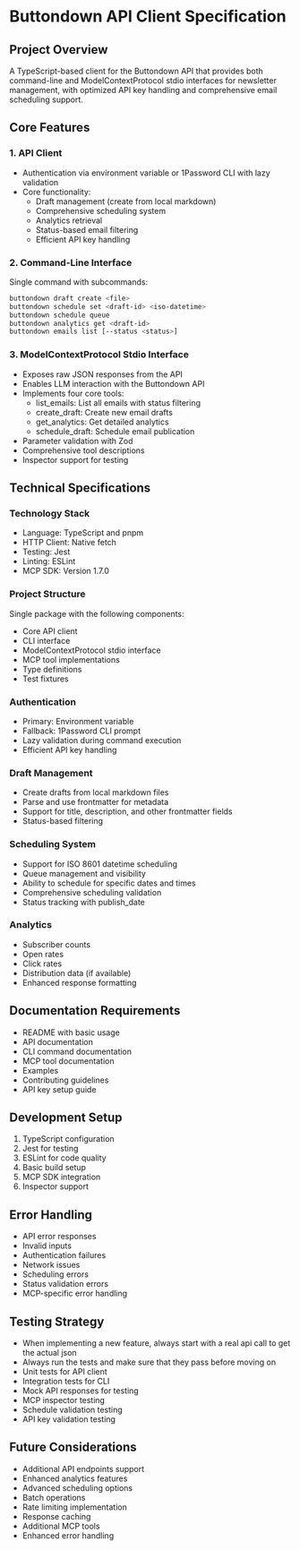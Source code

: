 # Buttondown API Client Specification

## Project Overview

A TypeScript-based client for the Buttondown API that provides both command-line and ModelContextProtocol stdio interfaces for newsletter management, with optimized API key handling and comprehensive email scheduling support.

## Core Features

### 1. API Client

- Authentication via environment variable or 1Password CLI with lazy validation
- Core functionality:
  - Draft management (create from local markdown)
  - Comprehensive scheduling system
  - Analytics retrieval
  - Status-based email filtering
  - Efficient API key handling

### 2. Command-Line Interface

Single command with subcommands:

```bash
buttondown draft create <file>
buttondown schedule set <draft-id> <iso-datetime>
buttondown schedule queue
buttondown analytics get <draft-id>
buttondown emails list [--status <status>]
```

### 3. ModelContextProtocol Stdio Interface

- Exposes raw JSON responses from the API
- Enables LLM interaction with the Buttondown API
- Implements four core tools:
  - list_emails: List all emails with status filtering
  - create_draft: Create new email drafts
  - get_analytics: Get detailed analytics
  - schedule_draft: Schedule email publication
- Parameter validation with Zod
- Comprehensive tool descriptions
- Inspector support for testing

## Technical Specifications

### Technology Stack

- Language: TypeScript and pnpm
- HTTP Client: Native fetch
- Testing: Jest
- Linting: ESLint
- MCP SDK: Version 1.7.0

### Project Structure

Single package with the following components:

- Core API client
- CLI interface
- ModelContextProtocol stdio interface
- MCP tool implementations
- Type definitions
- Test fixtures

### Authentication

- Primary: Environment variable
- Fallback: 1Password CLI prompt
- Lazy validation during command execution
- Efficient API key handling

### Draft Management

- Create drafts from local markdown files
- Parse and use frontmatter for metadata
- Support for title, description, and other frontmatter fields
- Status-based filtering

### Scheduling System

- Support for ISO 8601 datetime scheduling
- Queue management and visibility
- Ability to schedule for specific dates and times
- Comprehensive scheduling validation
- Status tracking with publish_date

### Analytics

- Subscriber counts
- Open rates
- Click rates
- Distribution data (if available)
- Enhanced response formatting

## Documentation Requirements

- README with basic usage
- API documentation
- CLI command documentation
- MCP tool documentation
- Examples
- Contributing guidelines
- API key setup guide

## Development Setup

1. TypeScript configuration
2. Jest for testing
3. ESLint for code quality
4. Basic build setup
5. MCP SDK integration
6. Inspector support

## Error Handling

- API error responses
- Invalid inputs
- Authentication failures
- Network issues
- Scheduling errors
- Status validation errors
- MCP-specific error handling

## Testing Strategy

- When implementing a new feature, always start with a real api call to get the actual json
- Always run the tests and make sure that they pass before moving on
- Unit tests for API client
- Integration tests for CLI
- Mock API responses for testing
- MCP inspector testing
- Schedule validation testing
- API key validation testing

## Future Considerations

- Additional API endpoints support
- Enhanced analytics features
- Advanced scheduling options
- Batch operations
- Rate limiting implementation
- Response caching
- Additional MCP tools
- Enhanced error handling
